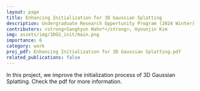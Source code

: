 ```yaml
---
layout: page
title: Enhancing Initialization for 3D Gaussian Splatting
description: Undergraduate Research Oppertunity Program (2024 Winter)
contributers: <strong>Sanghyun Hahn*</strong>, Hyounjin Kim
img: assets/img/3DGS_init/main.png
importance: 6
category: work
proj_pdf: Enhancing Initialization for 3D Gaussian Splatting.pdf
related_publications: false
---
```


In this project, we improve the initialization process of 3D Gaussian Splatting.
Check the pdf for more information.